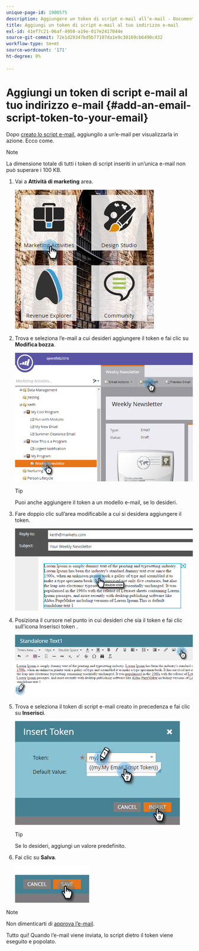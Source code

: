 ```yaml
---
unique-page-id: 1900575
description: Aggiungere un token di script e-mail all’e-mail - Documenti Marketo - Documentazione del prodotto
title: Aggiungi un token di script e-mail al tuo indirizzo e-mail
exl-id: 41ef7c21-06af-4950-a19e-017e2417044e
source-git-commit: 72e1d29347bd5b77107da1e9c30169cb6490c432
workflow-type: tm+mt
source-wordcount: '171'
ht-degree: 0%

---
```


# Aggiungi un token di script e-mail al tuo indirizzo e-mail {#add-an-email-script-token-to-your-email}

Dopo [creato lo script e-mail](/help/marketo/product-docs/email-marketing/general/using-tokens/create-an-email-script-token.md), aggiungilo a un’e-mail per visualizzarla in azione. Ecco come.

>[!NOTE]
>
>La dimensione totale di tutti i token di script inseriti in un’unica e-mail non può superare i 100 KB.

1. Vai a **Attività di marketing** area.

   ![](assets/one-2.png)

1. Trova e seleziona l’e-mail a cui desideri aggiungere il token e fai clic su **Modifica bozza**.

   ![](assets/two-2.png)

   >[!TIP]
   >
   >Puoi anche aggiungere il token a un modello e-mail, se lo desideri.

1. Fare doppio clic sull’area modificabile a cui si desidera aggiungere il token.

   ![](assets/three-2.png)

1. Posiziona il cursore nel punto in cui desideri che sia il token e fai clic sull’icona Inserisci token .

   ![](assets/four-2.png)

1. Trova e seleziona il token di script e-mail creato in precedenza e fai clic su **Inserisci**.

   ![](assets/five-1.png)

   >[!TIP]
   >
   >Se lo desideri, aggiungi un valore predefinito.

1. Fai clic su **Salva**.

   ![](assets/six.png)

>[!NOTE]
>
>Non dimenticarti di [approva l’e-mail](/help/marketo/product-docs/email-marketing/general/creating-an-email/approve-an-email.md).

Tutto qui! Quando l’e-mail viene inviata, lo script dietro il token viene eseguito e popolato.
